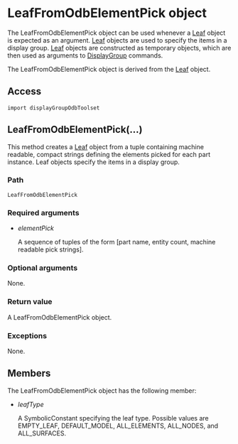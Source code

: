 # LeafFromOdbElementPick object

The LeafFromOdbElementPick object can be used whenever a [Leaf](https://help.3ds.com/2022/english/DSSIMULIA_Established/SIMACAEKERRefMap/simaker-c-leafpyc.htm?ContextScope=all) object is expected as an argument. [Leaf](https://help.3ds.com/2022/english/DSSIMULIA_Established/SIMACAEKERRefMap/simaker-c-leafpyc.htm?ContextScope=all) objects are used to specify the items in a display group. [Leaf](https://help.3ds.com/2022/english/DSSIMULIA_Established/SIMACAEKERRefMap/simaker-c-leafpyc.htm?ContextScope=all) objects are constructed as temporary objects, which are then used as arguments to [DisplayGroup](https://help.3ds.com/2022/english/DSSIMULIA_Established/SIMACAEKERRefMap/simaker-c-displaygrouppyc.htm?ContextScope=all) commands.

The LeafFromOdbElementPick object is derived from the [Leaf](https://help.3ds.com/2022/english/DSSIMULIA_Established/SIMACAEKERRefMap/simaker-c-leafpyc.htm?ContextScope=all) object.

## Access

```
import displayGroupOdbToolset
```

## LeafFromOdbElementPick(...)



This method creates a [Leaf](https://help.3ds.com/2022/english/DSSIMULIA_Established/SIMACAEKERRefMap/simaker-c-leafpyc.htm?ContextScope=all) object from a tuple containing machine readable, compact strings defining the elements picked for each part instance. Leaf objects specify the items in a display group.



### Path

```
LeafFromOdbElementPick
```

### Required arguments

- *elementPick*

  A sequence of tuples of the form [part name, entity count, machine readable pick strings].

### Optional arguments

None.

### Return value

A LeafFromOdbElementPick object.

### Exceptions

None.



## Members

The LeafFromOdbElementPick object has the following member:

- *leafType*

  A SymbolicConstant specifying the leaf type. Possible values are EMPTY_LEAF, DEFAULT_MODEL, ALL_ELEMENTS, ALL_NODES, and ALL_SURFACES.